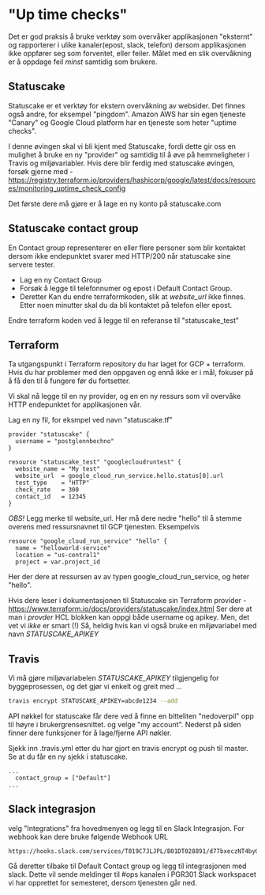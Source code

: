#  "Up time checks"

Det er god praksis å bruke verktøy som overvåker applikasjonen "eksternt" og rapporterer i ulike kanaler(epost, slack, telefon) dersom applikasjonen ikke oppfører seg som forventet, eller feiler. Målet med en slik overvåkning er å oppdage feil *minst* samtidig som brukere. 

## Statuscake

Statuscake er et verktøy for ekstern overvåkning av websider. Det finnes også andre, for eksempel "pingdom". Amazon AWS har sin egen tjeneste "Canary" og Google Cloud platform har en tjeneste som heter "uptime checks".

I denne øvingen skal vi bli kjent med Statuscake, fordi dette gir oss en mulighet å bruke en ny "provider" og samtidig til å øve på hemmeligheter i Travis og miljøvariabler. Hvis dere blir ferdig med statuscake øvingen, forsøk gjerne med - https://registry.terraform.io/providers/hashicorp/google/latest/docs/resources/monitoring_uptime_check_config

Det første dere må gjøre er å lage en ny konto på statuscake.com

## Statuscake contact group

En Contact group representerer en eller flere personer som blir kontaktet dersom ikke endepunktet svarer med HTTP/200 når statuscake sine servere tester.     

* Lag en ny Contact Group
* Forsøk å legge til telefonnumer og epost i Default Contact Group. 
* Deretter Kan du endre terraformkoden, slik at *website_url* ikke finnes. Etter noen minutter skal du da bli kontaktet på telefon eller epost. 

Endre terraform koden ved å legge til en referanse til "statuscake_test"

## Terraform 

Ta utgangspunkt i Terraform repository du har laget for GCP + terraform. Hvis du har problemer med den oppgaven og ennå ikke er i mål, fokuser på å få den til å fungere før du fortsetter. 

Vi skal nå legge til en ny provider, og en en ny ressurs som vil overvåke HTTP endepunktet for applikasjonen vår. 

Lag en ny fil, for eksmpel ved navn "statuscake.tf"

```
provider "statuscake" {
  username = "postglennbechno"
}

resource "statuscake_test" "googlecloudruntest" {
  website_name = "My test"
  website_url  = google_cloud_run_service.hello.status[0].url
  test_type    = "HTTP"
  check_rate   = 300
  contact_id   = 12345
}
```
*OBS!* Legg merke til website_url. Her må dere nedre "hello" til å stemme overens med ressursnavnet til GCP tjenesten. Eksempelvis 
```
resource "google_cloud_run_service" "hello" {
  name = "helloworld-service"
  location = "us-central1"
  project = var.project_id
```
Her der dere at ressursen av av typen google_cloud_run_service, og heter "hello".

Hvis dere leser i dokumentasjonen til Statuscake sin Terraform provider - https://www.terraform.io/docs/providers/statuscake/index.html
Ser dere at man i _provder_ HCL blokken kan oppgi både username og apikey. Men, det vet vi *ikke* er smart (!) Så, heldig hvis kan vi også bruke en 
miljøvariabel med navn _STATUSCAKE_APIKEY_  

## Travis

Vi må gjøre miljøvariabelen _STATUSCAKE_APIKEY_ tilgjengelig for byggeprosessen, og det gjør vi enkelt og greit med ... 

```sh
travis encrypt STATUSCAKE_APIKEY=abcde1234 --add
```

API nøkkel for statuscake får dere ved å finne en bitteliten "nedoverpil" opp til høyre i brukergrensesnittet. og velge "my account". Nederst på siden finner dere funksjoner for å lage/fjerne API nøkler. 

Sjekk inn .travis.yml etter du har gjort en travis encrypt og push til master. Se at du får en ny sjekk i statuscake. 

 

```
...
  contact_group = ["Default"]
...
```

## Slack integrasjon 

velg "Integrations" fra hovedmenyen og legg til en Slack Integrasjon. For webhook kan dere bruke følgende Webhook URL
```
https://hooks.slack.com/services/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	
```
Gå deretter tilbake til Default Contact group og legg til integrasjonen med slack.  Dette vil sende meldinger til #ops kanalen i PGR301 Slack workspacet vi har opprettet for semesteret, dersom tjenesten går ned. 


